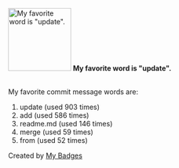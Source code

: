 <img src="https://github.com/my-badges/my-badges/blob/master/src/all-badges/favorite-word/favorite-word.png?raw=true" alt="My favorite word is &quot;update&quot;." title="My favorite word is &quot;update&quot;." width="128">
<strong>My favorite word is &quot;update&quot;.</strong>
<br><br>

My favorite commit message words are:

1. update (used 903 times)
2. add (used 586 times)
3. readme.md (used 146 times)
4. merge (used 59 times)
5. from (used 52 times)


Created by <a href="https://github.com/my-badges/my-badges">My Badges</a>